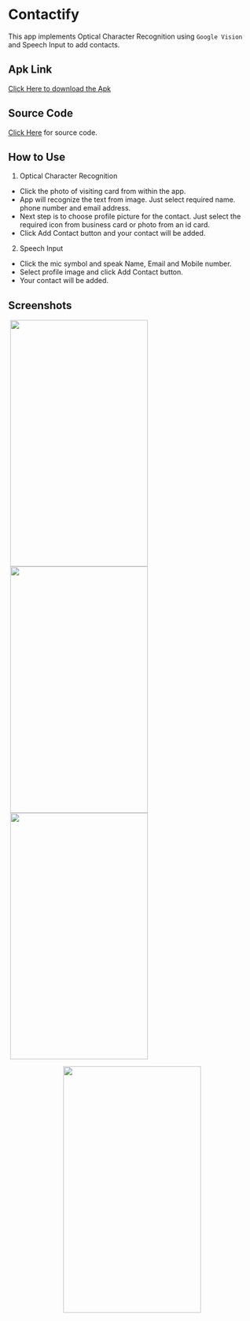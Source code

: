 # Contactify

This app implements Optical Character Recognition using `Google Vision` and Speech Input
to add contacts.

## Apk Link

<a href="https://drive.google.com/open?id=1zswcDrZG1Bku-7WY6tvMfGTF8yXKM6ai">Click Here to download the Apk</a>

## Source Code

<a href="https://github.com/mittalHimanshu/Contactify/blob/master/app/src/main/java/com/example/phoenix/ocr/MainActivity.java">Click Here</a> for source code.

## How to Use

1. Optical Character Recognition

* Click the photo of visiting card from within the app.
* App will recognize the text from image. Just select required name. phone number and email address.
* Next step is to choose profile picture for the contact. Just select the required icon from business card or photo from an id card.
* Click Add Contact button and your contact will be added.

2. Speech Input

* Click the mic symbol and speak Name, Email and Mobile number.
* Select profile image and click Add Contact button.
* Your contact will be added.

## Screenshots

<p float="left">
<img src="https://mittalhimanshu151.000webhostapp.com/Images/OCR/1.jpeg" width="280" height="500" hspace="4"/>
<img src="https://mittalhimanshu151.000webhostapp.com/Images/OCR/2.jpg" width="280" height="500" hspace="4"/>
<img src="https://mittalhimanshu151.000webhostapp.com/Images/OCR/3.jpg" width="280" height="500" hspace="4"/>
</p>

<p align="center">
<img src="https://mittalhimanshu151.000webhostapp.com/Images/OCR/4.png" width="280" height="500" hspace="4"/>
</p>